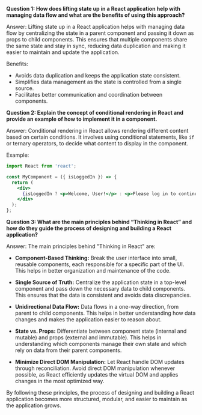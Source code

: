 **Question 1: How does lifting state up in a React application help with managing data flow and what are the benefits of using this approach?**

Answer: Lifting state up in a React application helps with managing data flow by centralizing the state in a parent component and passing it down as props to child components. This ensures that multiple components share the same state and stay in sync, reducing data duplication and making it easier to maintain and update the application.

Benefits:
- Avoids data duplication and keeps the application state consistent.
- Simplifies data management as the state is controlled from a single source.
- Facilitates better communication and coordination between components.

**Question 2: Explain the concept of conditional rendering in React and provide an example of how to implement it in a component.**

Answer: Conditional rendering in React allows rendering different content based on certain conditions. It involves using conditional statements, like `if` or ternary operators, to decide what content to display in the component.

Example:
```jsx
import React from 'react';

const MyComponent = ({ isLoggedIn }) => {
  return (
    <div>
      {isLoggedIn ? <p>Welcome, User!</p> : <p>Please log in to continue.</p>}
    </div>
  );
};
```

**Question 3: What are the main principles behind “Thinking in React” and how do they guide the process of designing and building a React application?**

Answer: The main principles behind "Thinking in React" are:

- **Component-Based Thinking:** Break the user interface into small, reusable components, each responsible for a specific part of the UI. This helps in better organization and maintenance of the code.

- **Single Source of Truth:** Centralize the application state in a top-level component and pass down the necessary data to child components. This ensures that the data is consistent and avoids data discrepancies.

- **Unidirectional Data Flow:** Data flows in a one-way direction, from parent to child components. This helps in better understanding how data changes and makes the application easier to reason about.

- **State vs. Props:** Differentiate between component state (internal and mutable) and props (external and immutable). This helps in understanding which components manage their own state and which rely on data from their parent components.

- **Minimize Direct DOM Manipulation:** Let React handle DOM updates through reconciliation. Avoid direct DOM manipulation whenever possible, as React efficiently updates the virtual DOM and applies changes in the most optimized way.

By following these principles, the process of designing and building a React application becomes more structured, modular, and easier to maintain as the application grows.